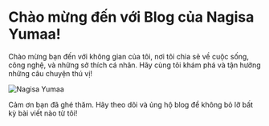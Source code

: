 # Chào mừng đến với Blog của Nagisa Yumaa!

Chào mừng bạn đến với không gian của tôi, nơi tôi chia sẻ về cuộc sống, công nghệ, và những sở thích cá nhân. Hãy cùng tôi khám phá và tận hưởng những câu chuyện thú vị!

![Nagisa Yumaa](https://scontent.fhan7-1.fna.fbcdn.net/v/t39.30808-6/433002347_2351701951686515_3783951211469131666_n.jpg?_nc_cat=106&ccb=1-7&_nc_sid=6ee11a&_nc_eui2=AeGXLUbx62UJiXH05LLZ093nVxT675x4M_5XFPrvnHgz_o4DrBv25E4cykG67PEiiEF_rp_4nDt-1Ht5VfO6rZTU&_nc_ohc=5Y9c8bnymNEQ7kNvgFdOZYZ&_nc_ht=scontent.fhan7-1.fna&oh=00_AYBXUjwaa1E2wYIkobV0xJvLiJ5ZZ2OphYkhOgZL-ZlUyQ&oe=669661FA)

Cảm ơn bạn đã ghé thăm. Hãy theo dõi và ủng hộ blog để không bỏ lỡ bất kỳ bài viết nào từ tôi!